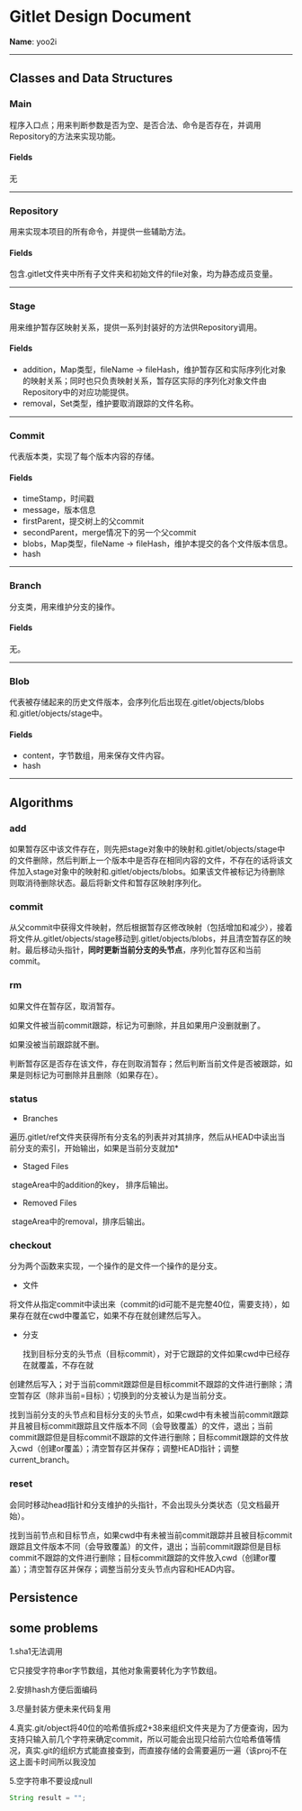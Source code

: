 # Gitlet Design Document

**Name**: yoo2i

----------------------------------------------

## Classes and Data Structures

### Main

程序入口点；用来判断参数是否为空、是否合法、命令是否存在，并调用Repository的方法来实现功能。

#### Fields

无

---------------------------------------------

### Repository

用来实现本项目的所有命令，并提供一些辅助方法。

#### Fields

包含.gitlet文件夹中所有子文件夹和初始文件的file对象，均为静态成员变量。

------------

### Stage

用来维护暂存区映射关系，提供一系列封装好的方法供Repository调用。

#### Fields

- addition，Map类型，fileName -> fileHash，维护暂存区和实际序列化对象的映射关系；同时也只负责映射关系，暂存区实际的序列化对象文件由Repository中的对应功能提供。
- removal，Set类型，维护要取消跟踪的文件名称。

-------------------------------------

### Commit

代表版本类，实现了每个版本内容的存储。

#### Fields

- timeStamp，时间戳
- message，版本信息
- firstParent，提交树上的父commit
- secondParent，merge情况下的另一个父commit
- blobs，Map类型，fileName -> fileHash，维护本提交的各个文件版本信息。
- hash

--------------------------------------

### Branch

分支类，用来维护分支的操作。

#### Fields

无。

----------------------------

### Blob

代表被存储起来的历史文件版本，会序列化后出现在.gitlet/objects/blobs和.gitlet/objects/stage中。

#### Fields

- content，字节数组，用来保存文件内容。
- hash

--------------------------------------------

## Algorithms

### add

如果暂存区中该文件存在，则先把stage对象中的映射和.gitlet/objects/stage中的文件删除，然后判断上一个版本中是否存在相同内容的文件，不存在的话将该文件加入stage对象中的映射和.gitlet/objects/blobs。如果该文件被标记为待删除则取消待删除状态。最后将新文件和暂存区映射序列化。

### commit

从父commit中获得文件映射，然后根据暂存区修改映射（包括增加和减少），接着将文件从.gitlet/objects/stage移动到.gitlet/objects/blobs，并且清空暂存区的映射。最后移动头指针，**同时更新当前分支的头节点**，序列化暂存区和当前commit。

### rm

如果文件在暂存区，取消暂存。

如果文件被当前commit跟踪，标记为可删除，并且如果用户没删就删了。

如果没被当前跟踪就不删。

判断暂存区是否存在该文件，存在则取消暂存；然后判断当前文件是否被跟踪，如果是则标记为可删除并且删除（如果存在）。

### status

- Branches

​	遍历.gitlet/ref文件夹获得所有分支名的列表并对其排序，然后从HEAD中读出当前分支的索引，开始输出，如果是当前分支就加*

- Staged Files

​	stageArea中的addition的key， 排序后输出。

- Removed Files

​	stageArea中的removal，排序后输出。

### checkout

分为两个函数来实现，一个操作的是文件一个操作的是分支。

- 文件

​	将文件从指定commit中读出来（commit的id可能不是完整40位，需要支持），如果存在就在cwd中覆盖它，如果不存在就创建然后写入。

- 分支

  找到目标分支的头节点（目标commit），对于它跟踪的文件如果cwd中已经存在就覆盖，不存在就

创建然后写入；对于当前commit跟踪但是目标commit不跟踪的文件进行删除；清空暂存区（除非当前=目标）；切换到的分支被认为是当前分支。

​	找到当前分支的头节点和目标分支的头节点，如果cwd中有未被当前commit跟踪并且被目标commit跟踪且文件版本不同（会导致覆盖）的文件，退出；当前commit跟踪但是目标commit不跟踪的文件进行删除；目标commit跟踪的文件放入cwd（创建or覆盖）；清空暂存区并保存；调整HEAD指针；调整current_branch。

### reset

会同时移动head指针和分支维护的头指针，不会出现头分类状态（见文档最开始）。

找到当前节点和目标节点，如果cwd中有未被当前commit跟踪并且被目标commit跟踪且文件版本不同（会导致覆盖）的文件，退出；当前commit跟踪但是目标commit不跟踪的文件进行删除；目标commit跟踪的文件放入cwd（创建or覆盖）；清空暂存区并保存；调整当前分支头节点内容和HEAD内容。

## Persistence

## some problems

1.sha1无法调用

它只接受字符串or字节数组，其他对象需要转化为字节数组。

2.安排hash方便后面编码

3.尽量封装方便未来代码复用

4.真实.git/object将40位的哈希值拆成2+38来组织文件夹是为了方便查询，因为支持只输入前几个字符来确定commit，所以可能会出现只给前六位哈希值等情况，真实.git的组织方式能直接查到，而直接存储的会需要遍历一遍（该proj不在这上面卡时间所以我没加

5.空字符串不要设成null

```java
String result = "";
```

